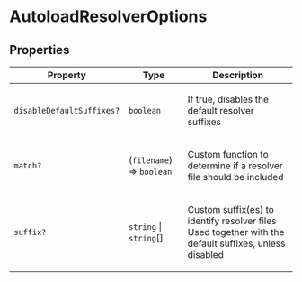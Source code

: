 # AutoloadResolverOptions

## Properties

<table>
<thead>
<tr>
<th>Property</th>
<th>Type</th>
<th>Description</th>
</tr>
</thead>
<tbody>
<tr>
<td>

<a id="disabledefaultsuffixes"></a> `disableDefaultSuffixes?`

</td>
<td>

`boolean`

</td>
<td>

If true, disables the default resolver suffixes

</td>
</tr>
<tr>
<td>

<a id="match"></a> `match?`

</td>
<td>

(`filename`) => `boolean`

</td>
<td>

Custom function to determine if a resolver file should be included

</td>
</tr>
<tr>
<td>

<a id="suffix"></a> `suffix?`

</td>
<td>

`string` \| `string`[]

</td>
<td>

Custom suffix(es) to identify resolver files
Used together with the default suffixes, unless disabled

</td>
</tr>
</tbody>
</table>
